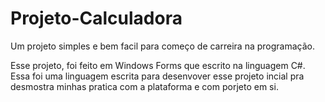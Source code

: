 # Projeto-Calculadora
<p>Um projeto simples e bem facil para começo de carreira na programação.</p>
<p>Esse projeto, foi feito em Windows Forms que escrito na linguagem C#. Essa foi uma linguagem escrita para desenvover esse projeto incial pra desmostra minhas pratica com a plataforma e com porjeto em si.</p>
